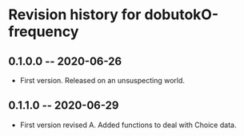 # Revision history for dobutokO-frequency

## 0.1.0.0 -- 2020-06-26

* First version. Released on an unsuspecting world.

## 0.1.1.0 -- 2020-06-29

* First version revised A. Added functions to deal with Choice data.

